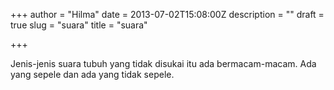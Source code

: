 +++
author = "Hilma"
date = 2013-07-02T15:08:00Z
description = ""
draft = true
slug = "suara"
title = "suara"

+++

Jenis-jenis suara tubuh yang tidak disukai itu ada bermacam-macam. Ada yang sepele dan ada yang tidak sepele.

